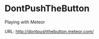 DontPushTheButton
=================

Playing with Meteor

URL: http://dontpushthebutton.meteor.com/
